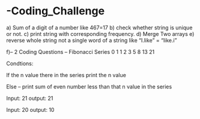 # -Coding_Challenge


a) Sum of a digit of a number like 467=17
b) check whether string is unique or not.
c) print string with corresponding frequency.
d) Merge Two arrays
e) reverse whole string not a single word of a string like “I.like” = “like.i”

f)– 2 Coding Questions
– Fibonacci Series
0 1 1 2 3 5 8 13 21

Condtions:

If the n value there in the series print the n value

Else – print sum of even number less than that n value in the series

Input: 21 output: 21

Input: 20 output: 10